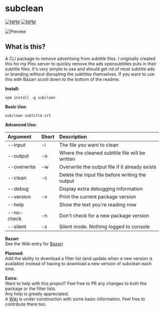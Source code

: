 # subclean

[![NPM](https://img.shields.io/npm/v/subclean)](https://www.npmjs.com/package/subclean) [![NPM](https://img.shields.io/npm/dt/subclean)](https://www.npmjs.com/package/subclean)

![Preview](https://i.imgur.com/ki2Au6v.png)  

## **What is this?**

A CLI package to remove advertising from subtitle files. I originally created this for my Plex server to quickly remove the ads opensubtitles puts in their subtitle files.
It's very simple to use and should get rid of most subtitle ads or branding without disrupting the subtitles themselves. If you want to use this with Bazarr scroll down to the bottom of the readme.  

**Install:**

`npm install -g subclean`

**Basic Use:**

`subclean subtitle.srt` 

**Advanced Use:**

| Argument      | Short | Description                                     |   
| :------------ | :---- | :---------------------------------------------- |    
| --input       |  -i  | The file you want to clean                       |  
| --output      |  -o  | Where the cleaned subtitle file will be written  |  
| --overwrite   |  -w  | Overwrite the output file if it already exists   |  
| --clean       |  -c  | Delete the input file before writing the output  |  
| --debug       |      | Display extra debugging information              |  
| --version     |  -v  | Print the current package version                |  
| --help        |      | Show the text you're reading now                 |  
| --no-check    |  -n  | Don't check for a new package version            |  
| --silent      |  -s  | Silent mode. Nothing logged to console           |  
  
**Bazarr**  
See the Wiki entry for [Bazarr](https://github.com/DrKain/subclean/wiki/Bazarr)
    
**Planned:**  
Add the ability to download a filter list (and update when a new version is available) instead of having to download a new version of subclean each time.  

**Extra:**  
Want to help with this project? Feel free to PR any changes to both the package or the filter lists.  
Any help is greatly appreciated.  
A [Wiki](https://github.com/DrKain/subclean/wiki) is under construction with some basic information. Feel free to contribute there too.
